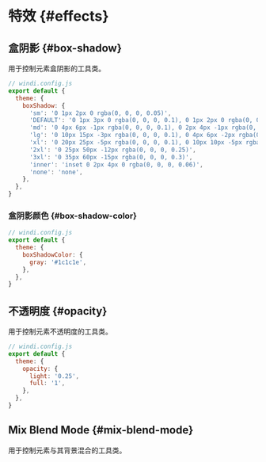 # 特效 {#effects}

## 盒阴影 {#box-shadow}

用于控制元素盒阴影的工具类。

<PlaygroundWithVariants
  variant=''
  :variants="['', 'sm', 'md', 'lg', 'xl', '2xl', 'inner', 'none']"
  prefix='shadow'
  fixed='p-2 dark:text-white opacity-85 overflow-hidden'
  appended='bg-teal-400 w-32 h-32 rounded-md'
  nested=true
  html='&lt;div class=&quot;bg-teal-400 w-32 h-32 rounded-md {class}&quot;&gt;&lt;/div&gt;'
/>

<Customizing>

```js
// windi.config.js
export default {
  theme: {
    boxShadow: {
      'sm': '0 1px 2px 0 rgba(0, 0, 0, 0.05)',
      'DEFAULT': '0 1px 3px 0 rgba(0, 0, 0, 0.1), 0 1px 2px 0 rgba(0, 0, 0, 0.06)', // If a DEFAULT shadow is provided, it will be used for the non-suffixed shadow utility.
      'md': '0 4px 6px -1px rgba(0, 0, 0, 0.1), 0 2px 4px -1px rgba(0, 0, 0, 0.06)',
      'lg': '0 10px 15px -3px rgba(0, 0, 0, 0.1), 0 4px 6px -2px rgba(0, 0, 0, 0.05)',
      'xl': '0 20px 25px -5px rgba(0, 0, 0, 0.1), 0 10px 10px -5px rgba(0, 0, 0, 0.04)',
      '2xl': '0 25px 50px -12px rgba(0, 0, 0, 0.25)',
      '3xl': '0 35px 60px -15px rgba(0, 0, 0, 0.3)',
      'inner': 'inset 0 2px 4px 0 rgba(0, 0, 0, 0.06)',
      'none': 'none',
    },
  },
}
```

</Customizing>

### 盒阴影颜色 {#box-shadow-color}

<PlaygroundWithVariants
  variant='gray-500'
  type='color'
  prefix='shadow'
  fixed='p-2 dark:text-white opacity-85 overflow-hidden'
  appended='bg-teal-400 w-32 h-32 rounded-md shadow-2xl'
  nested=true
  html='&lt;div class=&quot;bg-teal-400 w-32 h-32 rounded-md shadow-2xl {class}&quot;&gt;&lt;/div&gt;'
/>

<Customizing>

```js
// windi.config.js
export default {
  theme: {
    boxShadowColor: {
      gray: '#1c1c1e',
    },
  },
}
```

</Customizing>

## 不透明度 {#opacity}

用于控制元素不透明度的工具类。

<PlaygroundWithVariants
  variant='50'
  type='opacity'
  prefix='opacity'
  fixed='p-2 dark:text-white opacity-85 overflow-hidden'
  appended='bg-teal-400 w-32 h-32 rounded-md'
  nested=true
  html='&lt;div class=&quot;bg-teal-400 w-32 h-32 rounded-md {class}&quot;&gt;&lt;/div&gt;'
/>


<Customizing>

```js
// windi.config.js
export default {
  theme: {
    opacity: {
      light: '0.25',
      full: '1',
    },
  },
}
```

</Customizing>

## Mix Blend Mode {#mix-blend-mode}

用于控制元素与其背景混合的工具类。

<PlaygroundWithVariants
  variant='multiply'
  :variants="['normal', 'multiply', 'screen', 'overlay', 'darken', 'lighten', 'color-dodge', 'color-burn', 'hard-light', 'soft-light', 'difference', 'exclusion', 'hue', 'saturation', 'color', 'luminosity']"
  prefix='mix-blend'
  fixed='dark:text-white opacity-85 overflow-hidden h-screen'
  appended='flex justify-center items-center bg-teal-300 bg-yellow-300 w-36 h-36 w-24 h-24 rounded-md'
  nested=true
  html='&lt;div class=&quot;flex justify-center&quot;&gt;
    &lt;div class=&quot;flex items-center justify-center rounded-md bg-teal-300 h-24 w-36&quot;&gt;
      &lt;div class=&quot;{class} rounded-md h-36 w-24 bg-yellow-300&quot;&gt;&lt;/div&gt;
    &lt;/div&gt;
  &lt;/div&gt;'
/>